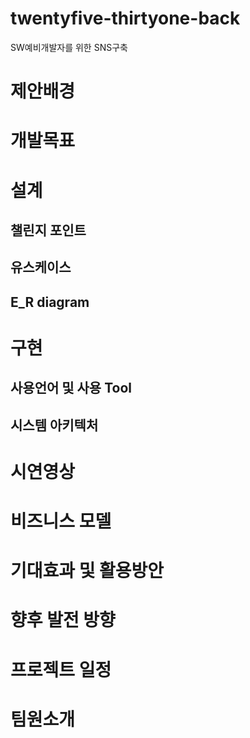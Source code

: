 # twentyfive-thirtyone-back
SW예비개발자를 위한 SNS구축

# 제안배경

# 개발목표

# 설계
## 챌린지 포인트
## 유스케이스
## E_R diagram

# 구현
## 사용언어 및 사용 Tool
## 시스템 아키텍처

# 시연영상

# 비즈니스 모델
# 기대효과 및 활용방안
# 향후 발전 방향

# 프로젝트 일정

# 팀원소개


